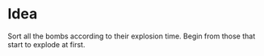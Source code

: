 # Idea

Sort all the bombs according to their explosion time. Begin from those that start to explode at first.
